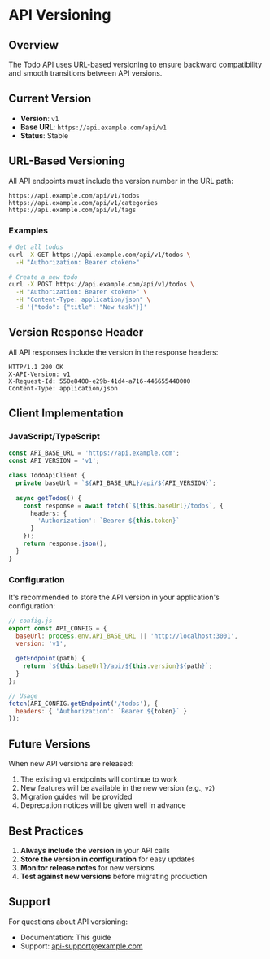 # API Versioning

## Overview

The Todo API uses URL-based versioning to ensure backward compatibility and smooth transitions between API versions.

## Current Version

- **Version**: `v1`
- **Base URL**: `https://api.example.com/api/v1`
- **Status**: Stable

## URL-Based Versioning

All API endpoints must include the version number in the URL path:

```
https://api.example.com/api/v1/todos
https://api.example.com/api/v1/categories
https://api.example.com/api/v1/tags
```

### Examples

```bash
# Get all todos
curl -X GET https://api.example.com/api/v1/todos \
  -H "Authorization: Bearer <token>"

# Create a new todo
curl -X POST https://api.example.com/api/v1/todos \
  -H "Authorization: Bearer <token>" \
  -H "Content-Type: application/json" \
  -d '{"todo": {"title": "New task"}}'
```

## Version Response Header

All API responses include the version in the response headers:

```
HTTP/1.1 200 OK
X-API-Version: v1
X-Request-Id: 550e8400-e29b-41d4-a716-446655440000
Content-Type: application/json
```

## Client Implementation

### JavaScript/TypeScript

```typescript
const API_BASE_URL = 'https://api.example.com';
const API_VERSION = 'v1';

class TodoApiClient {
  private baseUrl = `${API_BASE_URL}/api/${API_VERSION}`;
  
  async getTodos() {
    const response = await fetch(`${this.baseUrl}/todos`, {
      headers: {
        'Authorization': `Bearer ${this.token}`
      }
    });
    return response.json();
  }
}
```

### Configuration

It's recommended to store the API version in your application's configuration:

```javascript
// config.js
export const API_CONFIG = {
  baseUrl: process.env.API_BASE_URL || 'http://localhost:3001',
  version: 'v1',
  
  getEndpoint(path) {
    return `${this.baseUrl}/api/${this.version}${path}`;
  }
};

// Usage
fetch(API_CONFIG.getEndpoint('/todos'), {
  headers: { 'Authorization': `Bearer ${token}` }
});
```

## Future Versions

When new API versions are released:

1. The existing `v1` endpoints will continue to work
2. New features will be available in the new version (e.g., `v2`)
3. Migration guides will be provided
4. Deprecation notices will be given well in advance

## Best Practices

1. **Always include the version** in your API calls
2. **Store the version in configuration** for easy updates
3. **Monitor release notes** for new versions
4. **Test against new versions** before migrating production

## Support

For questions about API versioning:

- Documentation: This guide
- Support: api-support@example.com